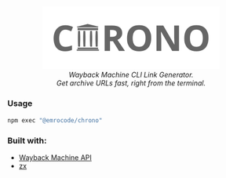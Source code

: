 <div align="center">

![Chrono](./public/chrono.svg)
\
_Wayback Machine CLI Link Generator.\
Get archive URLs fast, right from the terminal._
</div>

### Usage
```bash
npm exec "@emrocode/chrono"
```

### Built with:
- [Wayback Machine API]
- [zx]

[zx]: https://google.github.io/zx
[Wayback Machine API]: https://archive.org/help/wayback_api.php
